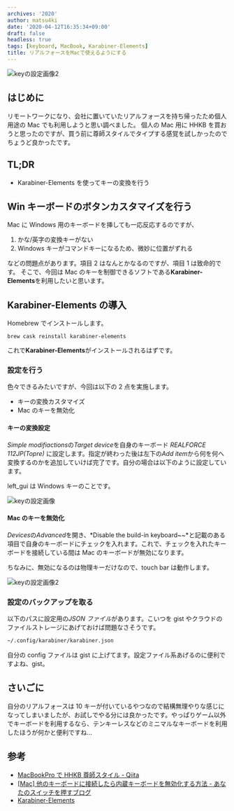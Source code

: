 ```yaml
---
archives: '2020'
author: matsu4ki
date: '2020-04-12T16:35:34+09:00'
draft: false
headless: true
tags: [keyboard, MacBook, Karabiner-Elements]
title: リアルフォースをMacで使えるようにする
---
```


![keyの設定画像2](/resources/use-realforce-on-macbook/sonshi-style.png)

## はじめに

リモートワークになり、会社に置いていたリアルフォースを持ち帰ったため個人用途の Mac でも利用しようと思い調べました。
個人の Mac 用に HHKB を買おうと思ったのですが、買う前に尊師スタイルでタイプする感覚を試しかったのでちょうど良かったです。

## TL;DR

- Karabiner-Elements を使ってキーの変換を行う

## Win キーボードのボタンカスタマイズを行う

Mac に Windows 用のキーボードを挿しても一応反応するのですが、

1. かな/英字の変換キーがない
2. Windows キーがコマンドキーになるため、微妙に位置がずれる

などの問題点があります。項目 2 はなんとかなるのですが、項目 1 は致命的です。
そこで、今回は Mac のキーを制御できるソフトである**Karabiner-Elements**を利用したいと思います。

## Karabiner-Elements の導入

Homebrew でインストールします。

```shell
brew cask reinstall karabiner-elements
```

これで**Karabiner-Elements**がインストールされるはずです。

### 設定を行う

色々できるみたいですが、今回は以下の 2 点を実施します。

- キーの変換カスタマイズ
- Mac のキーを無効化

#### キーの変換設定

*Simple modifiactions*の*Target device*を自身のキーボード _REALFORCE 112JP(Topre)_ に設定します。指定が終わった後は左下の*Add item*から何を何へ変換するのかを追加していけば完了です。自分の場合は以下のように設定しています。

left_gui は Windows キーのことです。

![keyの設定画像](/resources/use-realforce-on-macbook/key-settings.png)

#### Mac のキーを無効化

*Devices*の*Advanced*を開き、*Disable the build-in keyboard~~*と記載のある項目で自身のキーボードにチェックを入れます。これで、チェックを入れたキーボードを接続している間は Mac のキーボードが無効になります。

ちなみに、無効になるのは物理キーだけなので、touch bar は動作します。

![keyの設定画像2](/resources/use-realforce-on-macbook/key-settings2.png)

### 設定のバックアップを取る

以下のパスに設定用の*JSON ファイル*があります。こいつを gist やクラウドのファイルストレージにあげておけば問題なさそうです。

```bash
~/.config/karabiner/karabiner.json
```

自分の config ファイルは gist に上げてます。設定ファイル系あげるのに便利ですよね、gist。

<script src="https://gist.github.com/matsu4ki/794ad3f5bd33427dcfbcbf78275786d1.js"></script>

## さいごに

自分のリアルフォースは 10 キーが付いているやつなので結構無理やりな感じになってしまいましたが、お試しでやる分には良かったです。やっぱりゲーム以外でキーボードを利用するなら、テンキーレスなどのミニマルなキーボードを利用したほうが何かと便利ですね…

## 参考

- [MacBookPro で HHKB 尊師スタイル - Qiita](https://qiita.com/midorinokimi/items/8da9f234e96f1fa0f9e0)
- [[Mac] 他のキーボードに接続したら内蔵キーボードを無効化する方法 - あなたのスイッチを押すブログ](https://bamka.info/keyboard-mukoka)
- [Karabiner-Elements](https://karabiner-elements.pqrs.org/)
